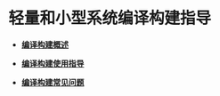 # 轻量和小型系统编译构建指导<a name="ZH-CN_TOPIC_0000001111039528"></a>

-   **[编译构建概述](编译构建概述.md)**  

-   **[编译构建使用指导](编译构建使用指导.md)**  

-   **[编译构建常见问题](编译构建常见问题.md)**  


